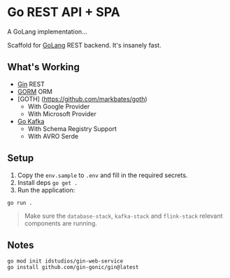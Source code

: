 # Go REST API + SPA

A GoLang implementation... 

Scaffold for [GoLang](https://go.dev) REST backend.  It's insanely fast.

## What's Working

- [Gin](https://gin-gonic.com) REST
- [GORM](https://gorm.io/) ORM 
- [GOTH] (https://github.com/markbates/goth)
    - With Google Provider
    - With Microsoft Provider
- [Go Kafka](github.com/confluentinc/confluent-kafka-go/v2/kafka)
    - With Schema Registry Support
    - With AVRO Serde 

## Setup

1. Copy the `env.sample` to `.env` and fill in the required secrets.
2. Install deps `go get .`
2. Run the application:

`go run .`

> Make sure the `database-stack`, `kafka-stack` and `flink-stack` relevant components are running.


## Notes

```
go mod init idstudios/gin-web-service
go install github.com/gin-gonic/gin@latest

```